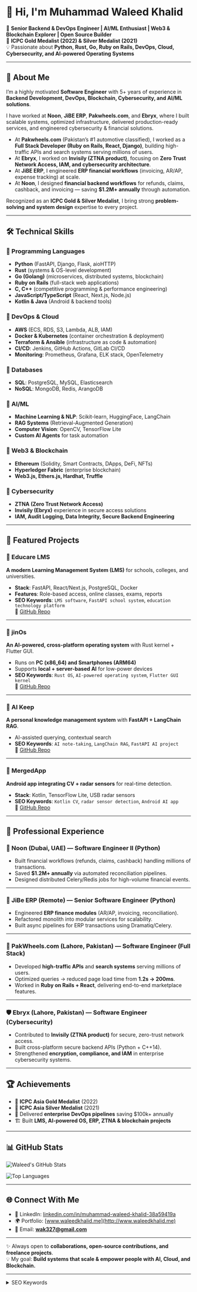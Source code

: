 # 👋 Hi, I'm Muhammad Waleed Khalid

🚀 **Senior Backend & DevOps Engineer | AI/ML Enthusiast | Web3 & Blockchain Explorer | Open Source Builder**  
🏅 **ICPC Gold Medalist (2022) & Silver Medalist (2021)**  
💡 Passionate about **Python, Rust, Go, Ruby on Rails, DevOps, Cloud, Cybersecurity, and AI-powered Operating Systems**

---

## 🌟 About Me

I’m a highly motivated **Software Engineer** with 5+ years of experience in **Backend Development, DevOps, Blockchain, Cybersecurity, and AI/ML solutions**.  

I have worked at **Noon**, **JiBE ERP**, **Pakwheels.com**, and **Ebryx**, where I built scalable systems, optimized infrastructure, delivered production-ready services, and engineered cybersecurity & financial solutions.  

- At **Pakwheels.com** (Pakistan’s #1 automotive classified), I worked as a **Full Stack Developer (Ruby on Rails, React, Django)**, building high-traffic APIs and search systems serving millions of users.  
- At **Ebryx**, I worked on **Invisily (ZTNA product)**, focusing on **Zero Trust Network Access, IAM, and cybersecurity architecture**.  
- At **JiBE ERP**, I engineered **ERP financial workflows** (invoicing, AR/AP, expense tracking) at scale.  
- At **Noon**, I designed **financial backend workflows** for refunds, claims, cashback, and invoicing — saving **$1.2M+ annually** through automation.  

Recognized as an **ICPC Gold & Silver Medalist**, I bring strong **problem-solving and system design** expertise to every project.  

---

## 🛠️ Technical Skills

### 🔹 Programming Languages
- **Python** (FastAPI, Django, Flask, aioHTTP)  
- **Rust** (systems & OS-level development)  
- **Go (Golang)** (microservices, distributed systems, blockchain)  
- **Ruby on Rails** (full-stack web applications)  
- **C, C++** (competitive programming & performance engineering)  
- **JavaScript/TypeScript** (React, Next.js, Node.js)  
- **Kotlin & Java** (Android & backend tools)  

### 🔹 DevOps & Cloud
- **AWS** (ECS, RDS, S3, Lambda, ALB, IAM)  
- **Docker & Kubernetes** (container orchestration & deployment)  
- **Terraform & Ansible** (infrastructure as code & automation)  
- **CI/CD**: Jenkins, GitHub Actions, GitLab CI/CD  
- **Monitoring**: Prometheus, Grafana, ELK stack, OpenTelemetry  

### 🔹 Databases
- **SQL**: PostgreSQL, MySQL, Elasticsearch  
- **NoSQL**: MongoDB, Redis, ArangoDB  

### 🔹 AI/ML
- **Machine Learning & NLP**: Scikit-learn, HuggingFace, LangChain  
- **RAG Systems** (Retrieval-Augmented Generation)  
- **Computer Vision**: OpenCV, TensorFlow Lite  
- **Custom AI Agents** for task automation  

### 🔹 Web3 & Blockchain
- **Ethereum** (Solidity, Smart Contracts, DApps, DeFi, NFTs)  
- **Hyperledger Fabric** (enterprise blockchain)  
- **Web3.js, Ethers.js, Hardhat, Truffle**  

### 🔹 Cybersecurity
- **ZTNA (Zero Trust Network Access)**  
- **Invisily (Ebryx)** experience in secure access solutions  
- **IAM, Audit Logging, Data Integrity, Secure Backend Engineering**  

---

## 📌 Featured Projects

### 🔹 Educare LMS
**A modern Learning Management System (LMS)** for schools, colleges, and universities.  
- **Stack**: FastAPI, React/Next.js, PostgreSQL, Docker  
- **Features**: Role-based access, online classes, exams, reports  
- **SEO Keywords**: `LMS software`, `FastAPI school system`, `education technology platform`  
🔗 [GitHub Repo](https://github.com/wak327/educare-lms)  

---

### 🔹 jinOs
**An AI-powered, cross-platform operating system** with Rust kernel + Flutter GUI.  
- Runs on **PC (x86_64) and Smartphones (ARM64)**  
- Supports **local + server-based AI** for low-power devices  
- **SEO Keywords**: `Rust OS`, `AI-powered operating system`, `Flutter GUI kernel`  
🔗 [GitHub Repo](https://github.com/wak327/jinos)  

---

### 🔹 AI Keep
**A personal knowledge management system** with **FastAPI + LangChain RAG**.  
- AI-assisted querying, contextual search  
- **SEO Keywords**: `AI note-taking`, `LangChain RAG`, `FastAPI AI project`  
🔗 [GitHub Repo](https://github.com/wak327/ai-keep)  

---

### 🔹 MergedApp
**Android app integrating CV + radar sensors** for real-time detection.  
- **Stack**: Kotlin, TensorFlow Lite, USB radar sensors  
- **SEO Keywords**: `Kotlin CV`, `radar sensor detection`, `Android AI app`  
🔗 [GitHub Repo](https://github.com/wak327/mergedapp)  

---

## 💼 Professional Experience

### 🚀 Noon (Dubai, UAE) — Software Engineer II (Python)   
- Built financial workflows (refunds, claims, cashback) handling millions of transactions.  
- Saved **$1.2M+ annually** via automated reconciliation pipelines.  
- Designed distributed Celery/Redis jobs for high-volume financial events.  

---

### 🌊 JiBe ERP (Remote) — Senior Software Engineer (Python)  
- Engineered **ERP finance modules** (AR/AP, invoicing, reconciliation).  
- Refactored monolith into modular services for scalability.  
- Built async pipelines for ERP transactions using Dramatiq/Celery.  

---

### 🚗 PakWheels.com (Lahore, Pakistan) — Software Engineer (Full Stack)  
- Developed **high-traffic APIs** and **search systems** serving millions of users.  
- Optimized queries → reduced page load time from **1.2s → 200ms**.  
- Worked in **Ruby on Rails + React**, delivering end-to-end marketplace features.  

---

### 🛡 Ebryx (Lahore, Pakistan) — Software Engineer (Cybersecurity)  
- Contributed to **Invisily (ZTNA product)** for secure, zero-trust network access.  
- Built cross-platform secure backend APIs (Python + C++14).  
- Strengthened **encryption, compliance, and IAM** in enterprise cybersecurity systems.  

---

## 🏆 Achievements
- 🥇 **ICPC Asia Gold Medalist** (2022)  
- 🥈 **ICPC Asia Silver Medalist** (2021)  
- 💼 Delivered **enterprise DevOps pipelines** saving $100k+ annually  
- 🏗 Built **LMS, AI-powered OS, ERP, ZTNA & blockchain projects**  

---

## 📊 GitHub Stats

![Waleed's GitHub Stats](https://github-readme-stats.vercel.app/api?username=wak327&show_icons=true&theme=radical)  

![Top Languages](https://github-readme-stats.vercel.app/api/top-langs/?username=wak327&layout=compact&theme=radical)  

---

## 🌐 Connect With Me
- 💼 LinkedIn: [linkedin.com/in/muhammad-waleed-khalid-38a59419a](https://www.linkedin.com/in/muhammad-waleed-khalid-38a59419a/)  
- 🌍 Portfolio: [www.waleedkhalid.me](http://www.waleedkhalid.me)  
- 📧 Email: **wak327@gmail.com**  

---

✨ Always open to **collaborations, open-source contributions, and freelance projects**.  
💡 My goal: **Build systems that scale & empower people with AI, Cloud, and Blockchain.**

---

<!-- 
SEO: Muhammad Waleed Khalid | Senior Backend Engineer | DevOps | Software Engineer | Full Stack Developer | Python | Rust | Go | Ruby on Rails | C++ | Kotlin | JavaScript | TypeScript | FastAPI | Django | Flask | Spring Boot | React | Next.js | Node.js | Automotive Classifieds | PakWheels | ICPC Medalist | AI Engineer | Machine Learning Engineer | Data Scientist | Cloud Engineer | AWS | GCP | Azure | Docker | Kubernetes | Terraform | Ansible | Jenkins | CI/CD | GitHub Actions | GitLab CI | PostgreSQL | MySQL | MongoDB | Redis | ArangoDB | SQL | NoSQL | Distributed Systems | Event Driven Architecture | Microservices | System Design | OS Development | Custom Kernel | Flutter GUI | NLP | RAG Systems | LangChain | HuggingFace | OpenAI | Computer Vision | TensorFlow Lite | OpenCV | Competitive Programmer | Educare LMS | jinOs@ai | AI Keep | MergedApp | ZTNA | Zero Trust Network Access | Invisily | Cybersecurity Engineer | Identity & Access Management | Blockchain Developer | Ethereum | Smart Contracts | Solidity | Web3 | DApps | DeFi | NFTs | Hyperledger Fabric | Private Blockchain | Pakistan Automotive #1 Classified | PakWheels Full Stack Developer | Noon E-commerce Engineer | JiBe ERP Engineer | Ebryx Cybersecurity
-->

<details>
  <summary>SEO Keywords</summary>

- Backend Engineer, DevOps Engineer, Cloud Engineer, AI/ML Engineer, Blockchain Developer, Cybersecurity Engineer  
- Full Stack Developer, Open Source Contributor, Problem Solver, System Architect  
- Languages: Python, Rust, Go, Ruby on Rails, C++, Java, Kotlin, JavaScript, TypeScript  
- Frameworks: FastAPI, Django, Flask, Node.js, React, Next.js, Spring Boot  
- Cloud: AWS, GCP, Azure, Docker, Kubernetes, Terraform, Ansible, Jenkins, CI/CD  
- Databases: PostgreSQL, MySQL, MongoDB, Redis, ArangoDB, Elasticsearch  
- Specialties: Microservices, Distributed Systems, Event Driven Architecture, System Design, Infrastructure as Code  
- AI/ML: NLP, RAG Systems, LangChain, HuggingFace, OpenAI, Computer Vision, TensorFlow Lite, OpenCV  
- Blockchain: Ethereum, Solidity, Smart Contracts, Hyperledger Fabric, Web3.js, DeFi, NFTs, DApps  
- Cybersecurity: Zero Trust Network Access (ZTNA), Invisily, IAM, Audit Logging, Secure Backend Engineering  
- Companies: Noon, JiBE ERP, PakWheels (#1 automotive classified in Pakistan), Ebryx (Cybersecurity)  

</details>
